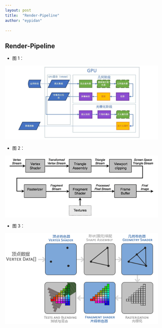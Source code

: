 ```yaml
---
layout: post
title:  "Render-Pipeline"
author: "eypidan"

---
```


<style>
.tablelines table, .tablelines td, .tablelines th {
        border: 1px solid black;
        }
</style>
##  Render-Pipeline

- 图 1：

![image-20200728192759319](../assets/image-20200728192759319.png)

- 图 2：

![image-20200727205612976](../assets/image-20200727205612976.png)

- 图 3：

![image-20200727205655219](../assets/image-20200727205655219.png)